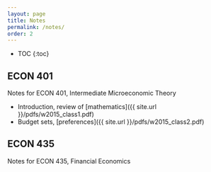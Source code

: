 ```yaml
---
layout: page
title: Notes
permalink: /notes/
order: 2
---
```

<!-- You can add formatting to the TOC -->
<!-- See: http://stackoverflow.com/questions/9602936/how-to-create-a-table-of-contents-to-jekyll-blog-post -->
* TOC
{:toc}

## ECON 401
Notes for ECON 401, Intermediate Microeconomic Theory

* Introduction, review of [mathematics]({{ site.url }}/pdfs/w2015_class1.pdf)
* Budget sets, [preferences]({{ site.url }}/pdfs/w2015_class2.pdf)

## ECON 435
Notes for ECON 435, Financial Economics
